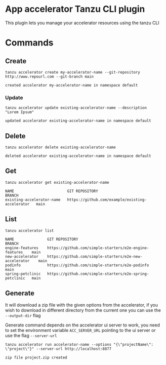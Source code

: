 # App accelerator Tanzu CLI plugin

This plugin lets you manage your accelerator resources using the tanzu CLI

# Commands

## Create

```
tanzu accelerator create my-accelerator-name --git-repository http://www.repourl.com --git-branch main

created accelerator my-accelerator-name in namespace default
```

### Update

```
tanzu accelerator update existing-accelerator-name --description "Lorem Ipsum"

updated accelerator existing-accelerator-name in namespace default
```

## Delete

```
tanzu accelerator delete existing-accelerator-name

deleted accelerator existing-accelerator-name in namespace default
```

## Get

```
tanzu accelerator get existing-accelerator-name

NAME                        GIT REPOSITORY                                    BRANCH
existing-accelerator-name   https://github.com/example/existing-accelerator   main
```

## List

```
tanzu accelerator list

NAME               GIT REPOSITORY                                            BRANCH
engine-features    https://github.com/simple-starters/e2e-engine-features    main
new-accelerator    https://github.com/simple-starters/e2e-new-accelerator    main
podinfo            https://github.com/simple-starters/e2e-podinfo            main
spring-petclinic   https://github.com/simple-starters/e2e-spring-petclinic   main
```

## Generate

It will download a zip file with the given options from the accelerator, if you
wish to download in different directory from the current one you can use
the `--output-dir` flag

Generate command depends on the accelerator ui server to work, you need to set the
environment variable `ACC_SERVER_URL` pointing to the ui server or use the flag
`--server-url`

```
tanzu accelerator run accelerator-name --options "{\"projectName\": \"project\"}" --server-url http://localhost:8877

zip file project.zip created
```